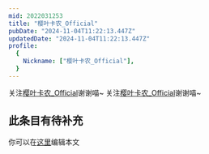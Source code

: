 ```yaml
---
mid: 2022031253
title: "樱叶卡农_Official"
pubDate: "2024-11-04T11:22:13.447Z"
updatedDate: "2024-11-04T11:22:13.447Z"
profile:
  {
    Nickname: ["樱叶卡农_Official"],
  }
---
```


关注[樱叶卡农_Official](https://space.bilibili.com/2022031253)谢谢喵~ 关注[樱叶卡农_Official](https://space.bilibili.com/2022031253)谢谢喵~

## 此条目有待补充
你可以在[这里](https://github.com/Yuhanawa/VTuber.ICU-Content/edit/master/v/樱叶卡农_Official/index.md)编辑本文
